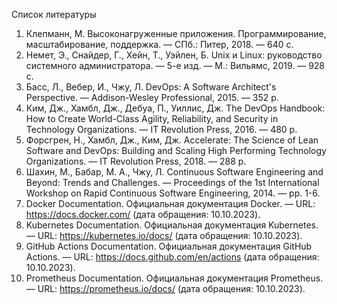 Список литературы

1. Клепманн, М. Высоконагруженные приложения. Программирование, масштабирование, поддержка. — СПб.: Питер, 2018. — 640 с.
2. Немет, Э., Снайдер, Г., Хейн, Т., Уэйлен, Б. Unix и Linux: руководство системного администратора. — 5-е изд. — М.: Вильямс, 2019. — 928 с.
3. Басс, Л., Вебер, И., Чжу, Л. DevOps: A Software Architect's Perspective. — Addison-Wesley Professional, 2015. — 352 p.
4. Ким, Дж., Хамбл, Дж., Дебуа, П., Уиллис, Дж. The DevOps Handbook: How to Create World-Class Agility, Reliability, and Security in Technology Organizations. — IT Revolution Press, 2016. — 480 p.
5. Форсгрен, Н., Хамбл, Дж., Ким, Дж. Accelerate: The Science of Lean Software and DevOps: Building and Scaling High Performing Technology Organizations. — IT Revolution Press, 2018. — 288 p.
6. Шахин, М., Бабар, М. А., Чжу, Л. Continuous Software Engineering and Beyond: Trends and Challenges. — Proceedings of the 1st International Workshop on Rapid Continuous Software Engineering, 2014. — pp. 1-6.
7. Docker Documentation. Официальная документация Docker. — URL: https://docs.docker.com/ (дата обращения: 10.10.2023).
8. Kubernetes Documentation. Официальная документация Kubernetes. — URL: https://kubernetes.io/docs/ (дата обращения: 10.10.2023).
9. GitHub Actions Documentation. Официальная документация GitHub Actions. — URL: https://docs.github.com/en/actions (дата обращения: 10.10.2023).
10. Prometheus Documentation. Официальная документация Prometheus. — URL: https://prometheus.io/docs/ (дата обращения: 10.10.2023). 